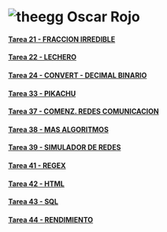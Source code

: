# ![theegg](https://theegg.ai/plataforma/images/logo.png)  Oscar Rojo 


#### [Tarea 21 - FRACCION IRREDIBLE](https://github.com/zumaia/theegg/tree/master/tarea_21)
#### [Tarea 22 - LECHERO](https://github.com/zumaia/theegg/tree/master/tarea_22)

#### [Tarea 24 - CONVERT - DECIMAL BINARIO](https://github.com/zumaia/theegg/tree/master/tarea_24)

#### [Tarea 33 - PIKACHU](https://github.com/zumaia/theegg/tree/master/tarea_33)
#### [Tarea 37 - COMENZ. REDES COMUNICACION](https://github.com/zumaia/theegg/tree/master/tarea_37)
#### [Tarea 38 - MAS ALGORITMOS](https://github.com/zumaia/theegg/tree/master/tarea_38)
#### [Tarea 39 - SIMULADOR DE REDES](https://github.com/zumaia/theegg/tree/master/tarea_39)
#### [Tarea 41 - REGEX](https://github.com/zumaia/theegg/tree/master/tarea_41)
#### [Tarea 42 - HTML](https://github.com/zumaia/theegg/tree/master/tarea_42)
#### [Tarea 43 - SQL](https://github.com/zumaia/theegg/tree/master/tarea_43)
#### [Tarea 44 - RENDIMIENTO](https://github.com/zumaia/theegg/tree/master/tarea_44)
